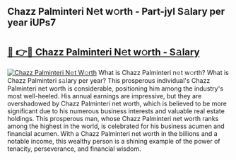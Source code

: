 ## Chazz Palminteri N𝚎t w𝚘rth - Part-jyI S𝚊lary per year iUPs7

# <h2><a href="http://gc3jpu6.nevu.top/?p=Chazz+Palminteri">🔗 👉🔴 Chazz Palminteri N𝚎t w𝚘rth - S𝚊lary</a></h2>

[![Chazz Palminteri N𝚎t W𝚘rth](https://i.imgur.com/Oavwk0R.jpeg)](http://gc3jpu6.nevu.top/?p=Chazz+Palminteri)
What is Chazz Palminteri n𝚎t w𝚘rth? What is Chazz Palminteri s𝚊lary per year?
This prosperous individual's Chazz Palminteri net worth is considerable, positioning him among the industry's most well-heeled. His annual earnings are impressive, but they are overshadowed by Chazz Palminteri net worth, which is believed to be more significant due to his numerous business interests and valuable real estate holdings. This prosperous man, whose Chazz Palminteri net worth ranks among the highest in the world, is celebrated for his business acumen and financial acumen. With a Chazz Palminteri net worth in the billions and a notable income, this wealthy person is a shining example of the power of tenacity, perseverance, and financial wisdom.

